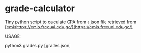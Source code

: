 # grade-calculator

Tiny python script to calculate GPA from a json file retrieved from [[emis](https://emis.freeuni.edu.ge/)https://emis.freeuni.edu.ge/](https://emis.freeuni.edu.ge/)

USAGE:

python3 grades.py [grades.json]
